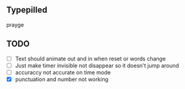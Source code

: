 ## Typepilled

prayge

## TODO
- [ ] Text should animate out and in when reset or words change
- [ ] Just make timer invisible not disappear so it doesn't jump around
- [ ] accuraccy not accurate on time mode
- [x] punctuation and number not working